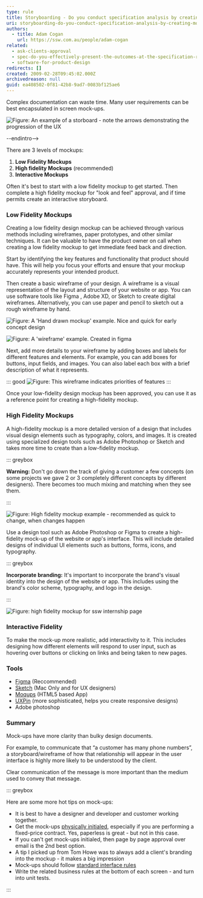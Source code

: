 ```yaml
---
type: rule
title: Storyboarding - Do you conduct specification analysis by creating mock-ups?
uri: storyboarding-do-you-conduct-specification-analysis-by-creating-mock-ups
authors:
  - title: Adam Cogan
    url: https://ssw.com.au/people/adam-cogan
related:
  - ask-clients-approval
  - spec-do-you-effectively-present-the-outcomes-at-the-specification-review-presentation
  - software-for-product-design
redirects: []
created: 2009-02-28T09:45:02.000Z
archivedreason: null
guid: ea408502-0f81-42b8-9ad7-0083bf125ae6
---
```

Complex documentation can waste time. Many user requirements can be best encapsulated in screen mock-ups. 

![Figure: An example of a storboard - note the arrows demonstrating the progression of the UX](storyboard.jpg)

\--endintro-->

There are 3 levels of mockups:

1. **Low Fidelity Mockups** 
2. **High fidelity Mockups** (recommended)
3. **Interactive Mockups**

Often it's best to start with a low fidelity mockup to get started. Then  complete a high fidelity mockup for "look and feel" approval, and if time permits create an interactive storyboard.

### Low Fidelity Mockups

Creating a low fidelity design mockup can be achieved through various methods including wireframes, paper prototypes, and other similar techniques. It can be valuable to have the product owner on call when creating a low fidelity mockup to get immediate feed back and direction.

Start by identifying the key features and functionality that product should have. This will help you focus your efforts and ensure that your mockup accurately represents your intended product.

Then create a basic wireframe of your design. A wireframe is a visual representation of the layout and structure of your website or app. You can use software tools like Figma , Adobe XD, or Sketch to create digital wireframes. Alternatively, you can use paper and pencil to sketch out a rough wireframe by hand.



![Figure: A 'Hand drawn mockup' example. Nice and quick for early concept design](Hand-Drawn-Mockup.jpg)

![Figure: A 'wireframe' example. Created in figma](figma_wireframe_app_screenshot.png)

Next, add more details to your wireframe by adding boxes and labels for different features and elements. For example, you can add boxes for buttons, input fields, and images. You can also label each box with a brief description of what it represents.

::: good
![Figure: This wireframe indicates priorities of features](wireframe-with-notes.jpg)
:::

Once your low-fidelity design mockup has been approved, you can use it as a reference point for creating a high-fidelity mockup. 

### High Fidelity Mockups

A high-fidelity mockup is a more detailed version of a design that includes visual design elements such as typography, colors, and images. It is created using specialized design tools such as Adobe Photoshop or Sketch and takes more time to create than a low-fidelity mockup.

::: greybox

**Warning:** Don't go down the track of giving a customer a few concepts (on some projects we gave 2 or 3 completely different concepts by different designers). There becomes too much mixing and matching when they see them. 

:::

![Figure: High fidelity mockup example - recommended as quick to change, when changes happen](1d6c03\_PSMockup.jpg)

Use a design tool such as Adobe Photoshop or Figma to create a high-fidelity mock-up of the website or app's interface. This will include detailed designs of individual UI elements such as buttons, forms, icons, and typography.

::: greybox

**Incorporate branding:** It's important to incorporate the brand's visual identity into the design of the website or app. This includes using the brand's color scheme, typography, and logo in the design.

 :::

![Figure: high fidelity mockup for ssw internship page](high-fidelity-mockup.jpg)

### Interactive Fidelity

To make the mock-up more realistic, add interactivity to it. This includes designing how different elements will respond to user input, such as hovering over buttons or clicking on links and being taken to new pages.

### Tools

* [Figma](https://www.figma.com) (Reccommended)
* [Sketch](https://www.sketchapp.com/) (Mac Only and for UX designers)
* [Moqups](https://moqups.com/) (HTML5 based App)
* [UXPin](http://uxpin.com/) (more sophisticated, helps you create responsive designs)
* Adobe photoshop

### Summary

Mock-ups have more clarity than bulky design documents.

For example, to communicate that “a customer has many phone numbers”, a storyboard/wireframe of how that relationship will appear in the user interface is highly more likely to be understood by the client.

Clear communication of the message is more important than the medium used to convey that message.

::: greybox

Here are some more hot tips on mock-ups:

* It is best to have a designer and developer and customer working together.
* Get the mock-ups [physically initialed](/tasks-do-you-know-to-ensure-that-relevant-emails-are-attached-to-tasks), especially if you are performing a fixed-price contract. Yes, paperless is great - but not in this case.
* If you can't get mock-ups initialed, then page by page approval over email is the 2nd best option.
* A tip I picked up from Tom Howe was to always add a client's branding into the mockup - it makes a big impression
* Mock-ups should follow [standard interface rules](/rules-to-better-interfaces-general-usability-practices)
* Write the related business rules at the bottom of each screen - and turn into unit tests.

:::